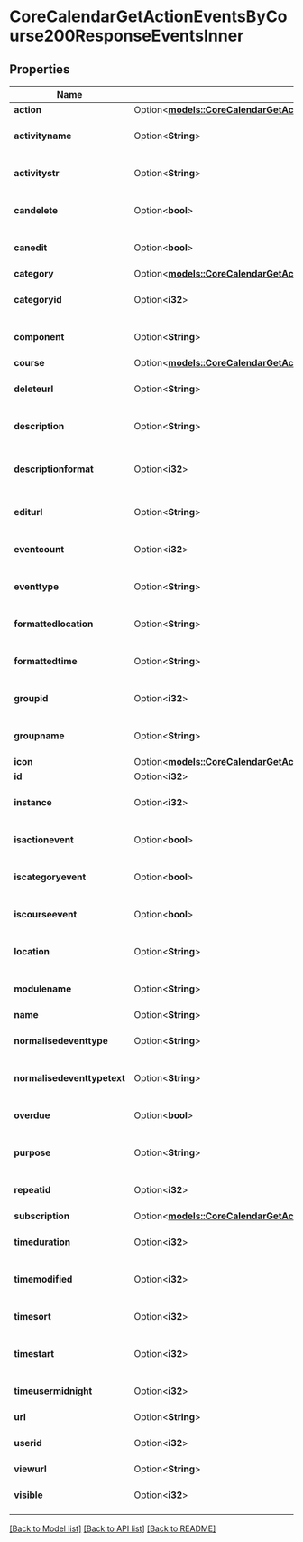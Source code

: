 # CoreCalendarGetActionEventsByCourse200ResponseEventsInner

## Properties

Name | Type | Description | Notes
------------ | ------------- | ------------- | -------------
**action** | Option<[**models::CoreCalendarGetActionEventsByCourse200ResponseEventsInnerAction**](core_calendar_get_action_events_by_course_200_response_events_inner_action.md)> |  | [optional]
**activityname** | Option<**String**> | activityname | [optional][default to null]
**activitystr** | Option<**String**> | activitystr | [optional][default to null]
**candelete** | Option<**bool**> | candelete | [optional][default to null]
**canedit** | Option<**bool**> | canedit | [optional][default to null]
**category** | Option<[**models::CoreCalendarGetActionEventsByCourse200ResponseEventsInnerCategory**](core_calendar_get_action_events_by_course_200_response_events_inner_category.md)> |  | [optional]
**categoryid** | Option<**i32**> | categoryid | [optional][default to null]
**component** | Option<**String**> | component | [optional][default to null]
**course** | Option<[**models::CoreCalendarGetActionEventsByCourse200ResponseEventsInnerCourse**](core_calendar_get_action_events_by_course_200_response_events_inner_course.md)> |  | [optional]
**deleteurl** | Option<**String**> | deleteurl | [optional][default to null]
**description** | Option<**String**> | description | [optional][default to null]
**descriptionformat** | Option<**i32**> | description format (1 = HTML, 0 = MOODLE, 2 = PLAIN, or 4 = MARKDOWN) | [optional][default to 1]
**editurl** | Option<**String**> | editurl | [optional][default to null]
**eventcount** | Option<**i32**> | eventcount | [optional][default to null]
**eventtype** | Option<**String**> | eventtype | [optional][default to null]
**formattedlocation** | Option<**String**> | formattedlocation | [optional][default to null]
**formattedtime** | Option<**String**> | formattedtime | [optional][default to null]
**groupid** | Option<**i32**> | groupid | [optional][default to null]
**groupname** | Option<**String**> | groupname | [optional][default to null]
**icon** | Option<[**models::CoreCalendarGetActionEventsByCourse200ResponseEventsInnerIcon**](core_calendar_get_action_events_by_course_200_response_events_inner_icon.md)> |  | [optional]
**id** | Option<**i32**> | id | [optional]
**instance** | Option<**i32**> | instance | [optional][default to null]
**isactionevent** | Option<**bool**> | isactionevent | [optional][default to null]
**iscategoryevent** | Option<**bool**> | iscategoryevent | [optional][default to null]
**iscourseevent** | Option<**bool**> | iscourseevent | [optional][default to null]
**location** | Option<**String**> | location | [optional][default to null]
**modulename** | Option<**String**> | modulename | [optional][default to null]
**name** | Option<**String**> | name | [optional]
**normalisedeventtype** | Option<**String**> | normalisedeventtype | [optional][default to null]
**normalisedeventtypetext** | Option<**String**> | normalisedeventtypetext | [optional][default to null]
**overdue** | Option<**bool**> | overdue | [optional][default to false]
**purpose** | Option<**String**> | purpose | [optional][default to null]
**repeatid** | Option<**i32**> | repeatid | [optional][default to null]
**subscription** | Option<[**models::CoreCalendarGetActionEventsByCourse200ResponseEventsInnerSubscription**](core_calendar_get_action_events_by_course_200_response_events_inner_subscription.md)> |  | [optional]
**timeduration** | Option<**i32**> | timeduration | [optional][default to null]
**timemodified** | Option<**i32**> | timemodified | [optional][default to null]
**timesort** | Option<**i32**> | timesort | [optional][default to null]
**timestart** | Option<**i32**> | timestart | [optional][default to null]
**timeusermidnight** | Option<**i32**> | timeusermidnight | [optional][default to null]
**url** | Option<**String**> | url | [optional]
**userid** | Option<**i32**> | userid | [optional][default to null]
**viewurl** | Option<**String**> | viewurl | [optional]
**visible** | Option<**i32**> | visible | [optional][default to null]

[[Back to Model list]](../README.md#documentation-for-models) [[Back to API list]](../README.md#documentation-for-api-endpoints) [[Back to README]](../README.md)


